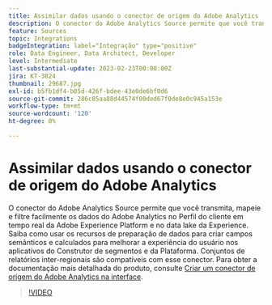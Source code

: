 ```yaml
---
title: Assimilar dados usando o conector de origem do Adobe Analytics
description: O conector do Adobe Analytics Source permite que você transmita, mapeie e filtre facilmente os dados do Adobe Analytics no Perfil do cliente em tempo real da Adobe Experience Platform e no data lake da Experience.
feature: Sources
topic: Integrations
badgeIntegration: label="Integração" type="positive"
role: Data Engineer, Data Architect, Developer
level: Intermediate
last-substantial-update: 2023-02-23T00:00:00Z
jira: KT-3824
thumbnail: 29687.jpg
exl-id: b5fb1df4-b05d-426f-bdee-43e0de6bf0d6
source-git-commit: 286c85aa88d44574f00ded67f0de8e0c945a153e
workflow-type: tm+mt
source-wordcount: '120'
ht-degree: 0%

---
```


# Assimilar dados usando o conector de origem do Adobe Analytics

O conector do Adobe Analytics Source permite que você transmita, mapeie e filtre facilmente os dados do Adobe Analytics no Perfil do cliente em tempo real da Adobe Experience Platform e no data lake da Experience. Saiba como usar os recursos de preparação de dados para criar campos semânticos e calculados para melhorar a experiência do usuário nos aplicativos do Construtor de segmentos e da Plataforma. Conjuntos de relatórios inter-regionais são compatíveis com esse conector. Para obter a documentação mais detalhada do produto, consulte [Criar um conector de origem do Adobe Analytics na interface](https://experienceleague.adobe.com/docs/experience-platform/sources/ui-tutorials/create/adobe-applications/analytics.html?lang=pt-BR).

>[!VIDEO](https://video.tv.adobe.com/v/29687?learn=on&enablevpops)
